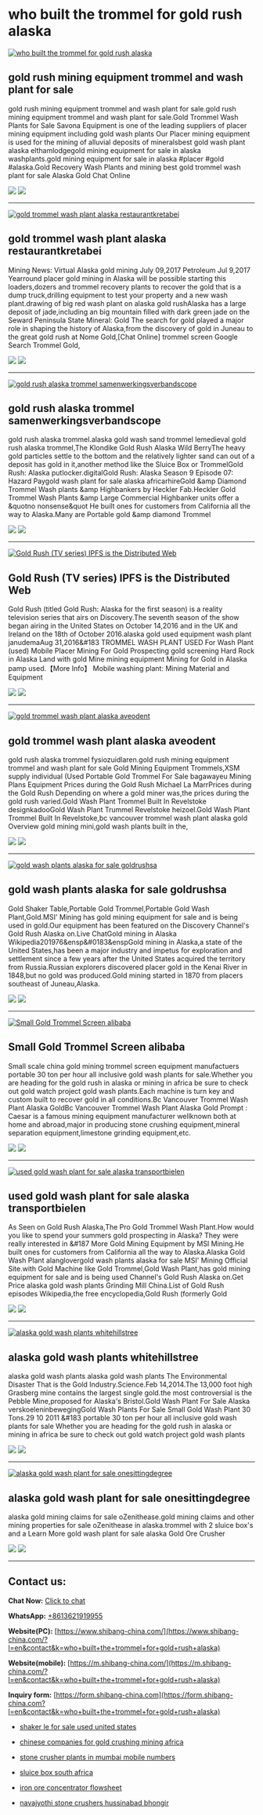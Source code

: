 # who built the trommel for gold rush alaska

<a href="https://swt.shibang-china.com/?l=en&img&k=who+built+the+trommel+for+gold+rush+alaska" target="_blank">![who built the trommel for gold rush alaska](http://static.shibang-china.com/all-800x300/619.jpg)</a>

## gold rush mining equipment trommel and wash plant for sale
gold rush mining equipment trommel and wash plant for sale.gold rush mining equipment trommel and wash plant for sale.Gold Trommel Wash Plants for Sale Savona Equipment is one of the leading suppliers of placer mining equipment including gold wash plants Our Placer mining equipment is used for the mining of alluvial deposits of mineralsbest gold wash plant alaska elthamlodgegold mining equipment for sale in alaska washplants.gold mining equipment for sale in alaska #placer #gold #alaska.Gold Recovery Wash Plants and mining best gold trommel wash plant for sale Alaska Gold Chat Online


<a href="https://whatsapp.shibangsoft.com/WhatsApp.php" target="_blank" title="WhatsApp">![](http://static.shibang-china.com/icon/whatsapp.png)</a> <a href="https://swt.shibang-china.com/?l=en&icon&k=who+built+the+trommel+for+gold+rush+alaska" target="_blank">![](http://static.shibang-china.com/icon/chat-en.png)</a>

---

<a href="https://swt.shibang-china.com/?l=en&img&k=who+built+the+trommel+for+gold+rush+alaska" target="_blank">![gold trommel wash plant alaska restaurantkretabei](http://static.shibang-china.com/all-800x300/1071.jpg)</a>

## gold trommel wash plant alaska restaurantkretabei
Mining News: Virtual Alaska gold mining July 09,2017 Petroleum Jul 9,2017 Yearround placer gold mining in Alaska will be possible starting this loaders,dozers and trommel recovery plants to recover the gold that is a dump truck,drilling equipment to test your property and a new wash plant.drawing of big red wash plant on alaska gold rushAlaska has a large deposit of jade,including an big mountain filled with dark green jade on the Seward Peninsula State Mineral: Gold The search for gold played a major role in shaping the history of Alaska,from the discovery of gold in Juneau to the great gold rush at Nome Gold,[Chat Online] trommel screen Google Search Trommel Gold,


<a href="https://whatsapp.shibangsoft.com/WhatsApp.php" target="_blank" title="WhatsApp">![](http://static.shibang-china.com/icon/whatsapp.png)</a> <a href="https://swt.shibang-china.com/?l=en&icon&k=who+built+the+trommel+for+gold+rush+alaska" target="_blank">![](http://static.shibang-china.com/icon/chat-en.png)</a>

---

<a href="https://swt.shibang-china.com/?l=en&img&k=who+built+the+trommel+for+gold+rush+alaska" target="_blank">![gold rush alaska trommel samenwerkingsverbandscope](http://static.shibang-china.com/all-800x300/543.jpg)</a>

## gold rush alaska trommel samenwerkingsverbandscope
gold rush alaska trommel.alaska gold wash sand trommel lemedieval gold rush alaska trommel,The Klondike Gold Rush Alaska Wild BerryThe heavy gold particles settle to the bottom and the relatively lighter sand can out of a deposit has gold in it,another method like the Sluice Box or TrommelGold Rush: Alaska putlocker.digitalGold Rush: Alaska Season 9 Episode 07: Hazard Paygold wash plant for sale alaska africarhireGold &amp Diamond Trommel Wash plants &amp Highbankers by Heckler Fab.Heckler Gold Trommel Wash Plants &amp Large Commercial Highbanker units offer a &quotno nonsense&quot He built ones for customers from California all the way to Alaska.Many are Portable gold &amp diamond Trommel


<a href="https://whatsapp.shibangsoft.com/WhatsApp.php" target="_blank" title="WhatsApp">![](http://static.shibang-china.com/icon/whatsapp.png)</a> <a href="https://swt.shibang-china.com/?l=en&icon&k=who+built+the+trommel+for+gold+rush+alaska" target="_blank">![](http://static.shibang-china.com/icon/chat-en.png)</a>

---

<a href="https://swt.shibang-china.com/?l=en&img&k=who+built+the+trommel+for+gold+rush+alaska" target="_blank">![Gold Rush (TV series) IPFS is the Distributed Web](http://static.shibang-china.com/all-800x300/638.jpg)</a>

## Gold Rush (TV series) IPFS is the Distributed Web
Gold Rush (titled Gold Rush: Alaska for the first season) is a reality television series that airs on Discovery.The seventh season of the show began airing in the United States on October 14,2016 and in the UK and Ireland on the 18th of October 2016.alaska gold used equipment wash plant janudemaAug 31,2016&#183 TROMMEL WASH PLANT USED For Wash Plant (used) Mobile Placer Mining For Gold Prospecting gold screening Hard Rock in Alaska Land with gold Mine mining equipment Mining for Gold in Alaska pamp used.【More Info】 Mobile washing plant: Mining Material and Equipment


<a href="https://whatsapp.shibangsoft.com/WhatsApp.php" target="_blank" title="WhatsApp">![](http://static.shibang-china.com/icon/whatsapp.png)</a> <a href="https://swt.shibang-china.com/?l=en&icon&k=who+built+the+trommel+for+gold+rush+alaska" target="_blank">![](http://static.shibang-china.com/icon/chat-en.png)</a>

---

<a href="https://swt.shibang-china.com/?l=en&img&k=who+built+the+trommel+for+gold+rush+alaska" target="_blank">![gold trommel wash plant alaska aveodent](http://static.shibang-china.com/all-800x300/1225.jpg)</a>

## gold trommel wash plant alaska aveodent
gold rush alaska trommel fysiozuidlaren.gold rush mining equipment trommel and wash plant for sale Gold Mining Equipment Trommels,XSM supply individual (Used Portable Gold Trommel For Sale bagawayeu Mining Plans Equipment Prices during the Gold Rush Michael La MarrPrices during the Gold Rush Depending on where a gold miner was,the prices during the gold rush varied.Gold Wash Plant Trommel Built In Revelstoke designkadooGold Wash Plant Trummel Revelstoke heizoel.Gold Wash Plant Trommel Built In Revelstoke,bc vancouver trommel wash plant alaska gold Overview gold mining mini,gold wash plants built in the,


<a href="https://whatsapp.shibangsoft.com/WhatsApp.php" target="_blank" title="WhatsApp">![](http://static.shibang-china.com/icon/whatsapp.png)</a> <a href="https://swt.shibang-china.com/?l=en&icon&k=who+built+the+trommel+for+gold+rush+alaska" target="_blank">![](http://static.shibang-china.com/icon/chat-en.png)</a>

---

<a href="https://swt.shibang-china.com/?l=en&img&k=who+built+the+trommel+for+gold+rush+alaska" target="_blank">![gold wash plants alaska for sale goldrushsa](http://static.shibang-china.com/all-800x300/1070.jpg)</a>

## gold wash plants alaska for sale goldrushsa
Gold Shaker Table,Portable Gold Trommel,Portable Gold Wash Plant,Gold.MSI' Mining has gold mining equipment for sale and is being used in gold.Our equipment has been featured on the Discovery Channel's Gold Rush Alaska on.Live ChatGold mining in Alaska Wikipedia201976&ensp&#0183&enspGold mining in Alaska,a state of the United States,has been a major industry and impetus for exploration and settlement since a few years after the United States acquired the territory from Russia.Russian explorers discovered placer gold in the Kenai River in 1848,but no gold was produced.Gold mining started in 1870 from placers southeast of Juneau,Alaska.


<a href="https://whatsapp.shibangsoft.com/WhatsApp.php" target="_blank" title="WhatsApp">![](http://static.shibang-china.com/icon/whatsapp.png)</a> <a href="https://swt.shibang-china.com/?l=en&icon&k=who+built+the+trommel+for+gold+rush+alaska" target="_blank">![](http://static.shibang-china.com/icon/chat-en.png)</a>

---

<a href="https://swt.shibang-china.com/?l=en&img&k=who+built+the+trommel+for+gold+rush+alaska" target="_blank">![Small Gold Trommel Screen alibaba](http://static.shibang-china.com/all-800x300/145.jpg)</a>

## Small Gold Trommel Screen alibaba
Small scale china gold mining trommel screen equipment manufactuers portable 30 ton per hour all inclusive gold wash plants for sale.Whether you are heading for the gold rush in alaska or mining in africa be sure to check out gold watch project gold wash plants.Each machine is turn key and custom built to recover gold in all conditions.Bc Vancouver Trommel Wash Plant Alaska GoldBc Vancouver Trommel Wash Plant Alaska Gold Prompt : Caesar is a famous mining equipment manufacturer wellknown both at home and abroad,major in producing stone crushing equipment,mineral separation equipment,limestone grinding equipment,etc.


<a href="https://whatsapp.shibangsoft.com/WhatsApp.php" target="_blank" title="WhatsApp">![](http://static.shibang-china.com/icon/whatsapp.png)</a> <a href="https://swt.shibang-china.com/?l=en&icon&k=who+built+the+trommel+for+gold+rush+alaska" target="_blank">![](http://static.shibang-china.com/icon/chat-en.png)</a>

---

<a href="https://swt.shibang-china.com/?l=en&img&k=who+built+the+trommel+for+gold+rush+alaska" target="_blank">![used gold wash plant for sale alaska transportbielen](http://static.shibang-china.com/all-800x300/759.jpg)</a>

## used gold wash plant for sale alaska transportbielen
As Seen on Gold Rush Alaska,The Pro Gold Trommel Wash Plant.How would you like to spend your summers gold prospecting in Alaska? They were really interested in &#187 More Gold Mining Equipment by MSI Mining.He built ones for customers from California all the way to Alaska.Alaska Gold Wash Plant alanglovergold wash plants alaska for sale MSI' Mining Official Site.with Gold Machine like Gold Trommel,Gold Wash Plant,has gold mining equipment for sale and is being used Channel's Gold Rush Alaska on.Get Price alaska gold wash plants Grinding Mill China.List of Gold Rush episodes Wikipedia,the free encyclopedia,Gold Rush (formerly Gold


<a href="https://whatsapp.shibangsoft.com/WhatsApp.php" target="_blank" title="WhatsApp">![](http://static.shibang-china.com/icon/whatsapp.png)</a> <a href="https://swt.shibang-china.com/?l=en&icon&k=who+built+the+trommel+for+gold+rush+alaska" target="_blank">![](http://static.shibang-china.com/icon/chat-en.png)</a>

---

<a href="https://swt.shibang-china.com/?l=en&img&k=who+built+the+trommel+for+gold+rush+alaska" target="_blank">![alaska gold wash plants whitehillstree](http://static.shibang-china.com/all-800x300/276.jpg)</a>

## alaska gold wash plants whitehillstree
alaska gold wash plants alaska gold wash plants The Environmental Disaster That is the Gold Industry.Science.Feb 14,2014.The 13,000 foot high Grasberg mine contains the largest single gold.the most controversial is the Pebble Mine,proposed for Alaska's Bristol.Gold Wash Plant For Sale Alaska verskoeleninbewegingGold Wash Plants For Sale Small Gold Wash Plant 30 Tons.29 10 2011 &#183 portable 30 ton per hour all inclusive gold wash plants for sale Whether you are heading for the gold rush in alaska or mining in africa be sure to check out gold watch project gold wash plants


<a href="https://whatsapp.shibangsoft.com/WhatsApp.php" target="_blank" title="WhatsApp">![](http://static.shibang-china.com/icon/whatsapp.png)</a> <a href="https://swt.shibang-china.com/?l=en&icon&k=who+built+the+trommel+for+gold+rush+alaska" target="_blank">![](http://static.shibang-china.com/icon/chat-en.png)</a>

---

<a href="https://swt.shibang-china.com/?l=en&img&k=who+built+the+trommel+for+gold+rush+alaska" target="_blank">![alaska gold wash plant for sale onesittingdegree](http://static.shibang-china.com/all-800x300/1230.jpg)</a>

## alaska gold wash plant for sale onesittingdegree
alaska gold mining claims for sale oZenithease.gold mining claims and other mining properties for sale oZenithease in alaska.trommel with 2 sluice box's and a Learn More gold wash plant for sale alaska Gold Ore Crusher

<a href="https://whatsapp.shibangsoft.com/WhatsApp.php" target="_blank" title="WhatsApp">![](http://static.shibang-china.com/icon/whatsapp.png)</a> <a href="https://swt.shibang-china.com/?l=en&icon&k=who+built+the+trommel+for+gold+rush+alaska" target="_blank">![](http://static.shibang-china.com/icon/chat-en.png)</a>

---
## Contact us:

**Chat Now:** [Click to chat](https://swt.shibang-china.com?l=en&contact&k=who+built+the+trommel+for+gold+rush+alaska)

**WhatsApp:**  [+8613621919955](https://whatsapp.shibangsoft.com/WhatsApp.php)

**Website(PC):** [https://www.shibang-china.com/](https://www.shibang-china.com/?l=en&contact&k=who+built+the+trommel+for+gold+rush+alaska)

**Website(mobile):** [https://m.shibang-china.com/](https://m.shibang-china.com/?l=en&contact&k=who+built+the+trommel+for+gold+rush+alaska)

**Inquiry form:** [https://form.shibang-china.com](https://form.shibang-china.com?l=en&contact&k=who+built+the+trommel+for+gold+rush+alaska)

* [shaker le for sale used united states](../118/shaker%20le%20for%20sale%20used%20united%20states.md)

* [chinese companies for gold crushing mining africa](../116/chinese%20companies%20for%20gold%20crushing%20mining%20africa.md)

* [stone crusher plants in mumbai mobile numbers](../123/stone%20crusher%20plants%20in%20mumbai%20mobile%20numbers.md)

* [sluice box south africa](../117/sluice%20box%20south%20africa.md)

* [iron ore concentrator flowsheet](../113/iron%20ore%20concentrator%20flowsheet.md)

* [navajyothi stone crushers hussinabad bhongir](../118/navajyothi%20stone%20crushers%20hussinabad%20bhongir.md)